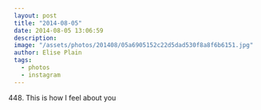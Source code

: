```yaml
---
layout: post
title: "2014-08-05"
date: 2014-08-05 13:06:59
description: 
image: "/assets/photos/201408/05a6905152c22d5dad530f8a8f6b6151.jpg"
author: Elise Plain
tags: 
  - photos
  - instagram
---
```


448. This is how I feel about you
<p></p>
